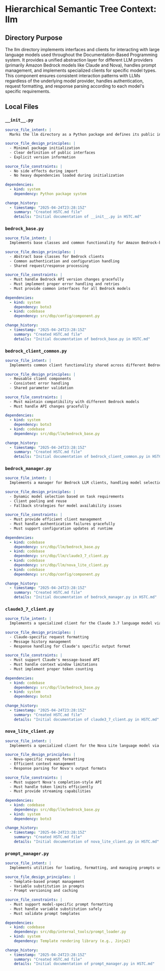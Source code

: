 # Hierarchical Semantic Tree Context: llm

## Directory Purpose
The llm directory implements interfaces and clients for interacting with large language models used throughout the Documentation-Based Programming system. It provides a unified abstraction layer for different LLM providers (primarily Amazon Bedrock models like Claude and Nova), handles prompt management, and implements specialized clients for specific model types. This component ensures consistent interaction patterns with LLMs regardless of the underlying model provider, handles authentication, request formatting, and response parsing according to each model's specific requirements.

## Local Files

### `__init__.py`
```yaml
source_file_intent: |
  Marks the llm directory as a Python package and defines its public interface.
  
source_file_design_principles: |
  - Minimal package initialization
  - Clear definition of public interfaces
  - Explicit version information
  
source_file_constraints: |
  - No side effects during import
  - No heavy dependencies loaded during initialization
  
dependencies:
  - kind: system
    dependency: Python package system
  
change_history:
  - timestamp: "2025-04-24T23:28:15Z"
    summary: "Created HSTC.md file"
    details: "Initial documentation of __init__.py in HSTC.md"
```

### `bedrock_base.py`
```yaml
source_file_intent: |
  Implements base classes and common functionality for Amazon Bedrock-based LLM clients.
  
source_file_design_principles: |
  - Abstract base classes for Bedrock clients
  - Common authentication and configuration handling
  - Shared request/response processing
  
source_file_constraints: |
  - Must handle Bedrock API version changes gracefully
  - Must implement proper error handling and retries
  - Must provide common interfaces for all Bedrock models
  
dependencies:
  - kind: system
    dependency: boto3
  - kind: codebase
    dependency: src/dbp/config/component.py
  
change_history:
  - timestamp: "2025-04-24T23:28:15Z"
    summary: "Created HSTC.md file"
    details: "Initial documentation of bedrock_base.py in HSTC.md"
```

### `bedrock_client_common.py`
```yaml
source_file_intent: |
  Implements common client functionality shared across different Bedrock model implementations.
  
source_file_design_principles: |
  - Reusable client components
  - Consistent error handling
  - Shared parameter validation
  
source_file_constraints: |
  - Must maintain compatibility with different Bedrock models
  - Must handle API changes gracefully
  
dependencies:
  - kind: system
    dependency: boto3
  - kind: codebase
    dependency: src/dbp/llm/bedrock_base.py
  
change_history:
  - timestamp: "2025-04-24T23:28:15Z"
    summary: "Created HSTC.md file"
    details: "Initial documentation of bedrock_client_common.py in HSTC.md"
```

### `bedrock_manager.py`
```yaml
source_file_intent: |
  Implements a manager for Bedrock LLM clients, handling model selection, fallbacks, and client lifecycle.
  
source_file_design_principles: |
  - Dynamic model selection based on task requirements
  - Client pooling and reuse
  - Fallback strategies for model availability issues
  
source_file_constraints: |
  - Must provide efficient client management
  - Must handle authentication failures gracefully
  - Must support configuration updates at runtime
  
dependencies:
  - kind: codebase
    dependency: src/dbp/llm/bedrock_base.py
  - kind: codebase
    dependency: src/dbp/llm/claude3_7_client.py
  - kind: codebase
    dependency: src/dbp/llm/nova_lite_client.py
  - kind: codebase
    dependency: src/dbp/config/component.py
  
change_history:
  - timestamp: "2025-04-24T23:28:15Z"
    summary: "Created HSTC.md file"
    details: "Initial documentation of bedrock_manager.py in HSTC.md"
```

### `claude3_7_client.py`
```yaml
source_file_intent: |
  Implements a specialized client for the Claude 3.7 language model via Amazon Bedrock.
  
source_file_design_principles: |
  - Claude-specific request formatting
  - Message history management
  - Response handling for Claude's specific output format
  
source_file_constraints: |
  - Must support Claude's message-based API
  - Must handle context window limitations
  - Must implement proper token counting
  
dependencies:
  - kind: codebase
    dependency: src/dbp/llm/bedrock_base.py
  - kind: system
    dependency: boto3
  
change_history:
  - timestamp: "2025-04-24T23:28:15Z"
    summary: "Created HSTC.md file"
    details: "Initial documentation of claude3_7_client.py in HSTC.md"
```

### `nova_lite_client.py`
```yaml
source_file_intent: |
  Implements a specialized client for the Nova Lite language model via Amazon Bedrock.
  
source_file_design_principles: |
  - Nova-specific request formatting
  - Efficient context management
  - Response parsing for Nova's output formats
  
source_file_constraints: |
  - Must support Nova's completion-style API
  - Must handle token limits efficiently
  - Must provide streaming capabilities
  
dependencies:
  - kind: codebase
    dependency: src/dbp/llm/bedrock_base.py
  - kind: system
    dependency: boto3
  
change_history:
  - timestamp: "2025-04-24T23:28:15Z"
    summary: "Created HSTC.md file"
    details: "Initial documentation of nova_lite_client.py in HSTC.md"
```

### `prompt_manager.py`
```yaml
source_file_intent: |
  Implements utilities for loading, formatting, and managing prompts used with language models.
  
source_file_design_principles: |
  - Template-based prompt management
  - Variable substitution in prompts
  - Prompt versioning and caching
  
source_file_constraints: |
  - Must support model-specific prompt formatting
  - Must handle variable substitution safely
  - Must validate prompt templates
  
dependencies:
  - kind: codebase
    dependency: src/dbp/internal_tools/prompt_loader.py
  - kind: system
    dependency: Template rendering library (e.g., Jinja2)
  
change_history:
  - timestamp: "2025-04-24T23:28:15Z"
    summary: "Created HSTC.md file"
    details: "Initial documentation of prompt_manager.py in HSTC.md"
